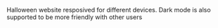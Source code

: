 Halloween website resposived for different devices. Dark mode is also supported to be more friendly with other users
